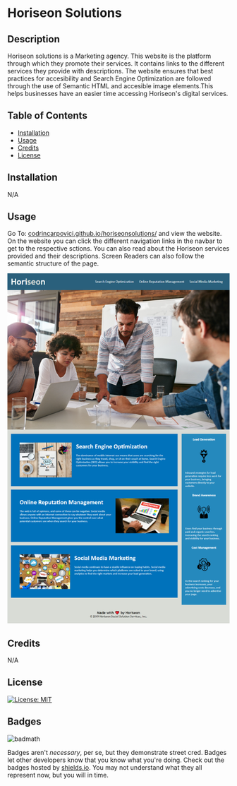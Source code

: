 # Horiseon Solutions

## Description

Horiseon solutions is a Marketing agency. This website is the platform through which they promote their services. It contains links to the different services they provide with descriptions. The website ensures that best practices for accesibility and Search Engine Optimization are followed through the use of Semantic HTML and accesible image elements.This helps businesses have an easier time accessing Horiseon's digital services.

## Table of Contents

* [Installation](#installation)
* [Usage](#usage)
* [Credits](#credits)
* [License](#license)


## Installation

N/A

## Usage 

Go To: [codrincarpovici.github.io/horiseonsolutions/](https://codrincarpovici.github.io/horiseonsolutions/) and view the website. 
On the website you can click the different navigation links in the navbar to get to the respective sctions.
You can also read about the Horiseon services provided and their descriptions.
Screen Readers can also follow the semantic structure of the page.

![Horiseon Website Screenshot](assets/images/horiseonss.png)



## Credits

N/A


## License
[![License: MIT](https://img.shields.io/badge/License-MIT-yellow.svg)](https://opensource.org/licenses/MIT)

## Badges

![badmath](https://img.shields.io/github/languages/top/nielsenjared/badmath)

Badges aren't _necessary_, per se, but they demonstrate street cred. Badges let other developers know that you know what you're doing. Check out the badges hosted by [shields.io](https://shields.io/). You may not understand what they all represent now, but you will in time.